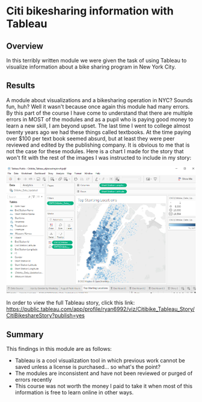 # Citi bikesharing information with Tableau
## Overview
In this terribly written module we were given the task of using Tableau to visualize information about a bike sharing program in New York City. 
## Results
A module about visualizations and a bikesharing operation in NYC? Sounds fun, huh? Well it wasn't because once again this module had many errors. By this part of the course I have come to understand that there are multiple errors in MOST of the modules and as a pupil who is paying good money to learn a new skill, I am beyond upset. The last time I went to college almost twenty years ago we had these things called textbooks. At the time paying over $100 per text book seemed absurd, but at least they were peer reviewed and edited by the publishing company. It is obvious to me that is not the case for these modules. Here is a chart I made for the story that won't fit with the rest of the images I was instructed to include in my story:

![](https://github.com/ryanstaudhammer/Bikesharing/blob/main/images/TopStartingLocations.png)

In order to view the full Tableau story, click this link: 
https://public.tableau.com/app/profile/ryan6992/viz/Citibike_Tableau_Story/CitiBikeshareStory?publish=yes

## Summary
This findings in this module are as follows:
- Tableau is a cool visualization tool in which previous work cannot be saved unless a license is purchased... so what's the point?
- The modules are inconsistent and have not been reviewed or purged of errors recently
- This course was not worth the money I paid to take it when most of this information is free to learn online in other ways. 

